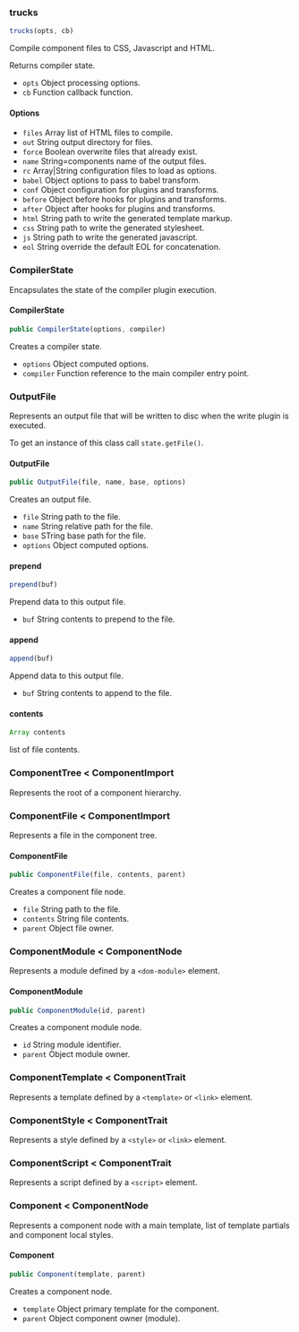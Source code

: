 ### trucks

```javascript
trucks(opts, cb)
```

Compile component files to CSS, Javascript and HTML.

Returns compiler state.

* `opts` Object processing options.
* `cb` Function callback function.

#### Options

* `files` Array list of HTML files to compile.
* `out` String output directory for files.
* `force` Boolean overwrite files that already exist.
* `name` String=components name of the output files.
* `rc` Array|String configuration files to load as options.
* `babel` Object options to pass to babel transform.
* `conf` Object configuration for plugins and transforms.
* `before` Object before hooks for plugins and transforms.
* `after` Object after hooks for plugins and transforms.
* `html` String path to write the generated template markup.
* `css` String path to write the generated stylesheet.
* `js` String path to write the generated javascript.
* `eol` String override the default EOL for concatenation.

### CompilerState

Encapsulates the state of the compiler plugin execution.

#### CompilerState

```javascript
public CompilerState(options, compiler)
```

Creates a compiler state.

* `options` Object computed options.
* `compiler` Function reference to the main compiler entry point.

### OutputFile

Represents an output file that will be written to disc when the 
write plugin is executed.

To get an instance of this class call `state.getFile()`.

#### OutputFile

```javascript
public OutputFile(file, name, base, options)
```

Creates an output file.

* `file` String path to the file.
* `name` String relative path for the file.
* `base` STring base path for the file.
* `options` Object computed options.

#### prepend

```javascript
prepend(buf)
```

Prepend data to this output file.

* `buf` String contents to prepend to the file.

#### append

```javascript
append(buf)
```

Append data to this output file.

* `buf` String contents to append to the file.

#### contents

```javascript
Array contents
```

list of file contents.

### ComponentTree < ComponentImport

Represents the root of a component hierarchy.

### ComponentFile < ComponentImport

Represents a file in the component tree.

#### ComponentFile

```javascript
public ComponentFile(file, contents, parent)
```

Creates a component file node.

* `file` String path to the file.
* `contents` String file contents.
* `parent` Object file owner.

### ComponentModule < ComponentNode

Represents a module defined by a `<dom-module>` element.

#### ComponentModule

```javascript
public ComponentModule(id, parent)
```

Creates a component module node.

* `id` String module identifier.
* `parent` Object module owner.

### ComponentTemplate < ComponentTrait

Represents a template defined by a `<template>` or `<link>` element.

### ComponentStyle < ComponentTrait

Represents a style defined by a `<style>` or `<link>` element.

### ComponentScript < ComponentTrait

Represents a script defined by a `<script>` element.

### Component < ComponentNode

Represents a component node with a main template, list of 
template partials and component local styles.

#### Component

```javascript
public Component(template, parent)
```

Creates a component node.

* `template` Object primary template for the component.
* `parent` Object component owner (module).

